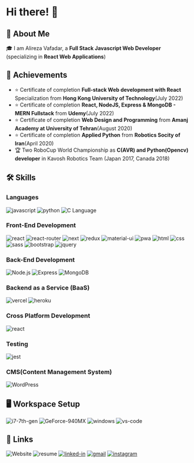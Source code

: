# Hi there! :wave:

## 🚀 About Me

🎓 I am Alireza Vafadar, a **Full Stack Javascript Web Developer** (specializing in **React Web Applications**)

## 🏅 Achievements

-   ⭐ Certificate of completion **Full-stack Web development with React** Specialization from **Hong Kong University of Technology**(July 2022)
-   ⭐ Certificate of completion **React, NodeJS, Express & MongoDB - MERN Fullstack** from **Udemy**(July 2022)
-   ⭐ Certificate of completion **Web Design and Programming** from **Amanj Academy at University of Tehran**(August 2020)
-   ⭐ Certificate of completion **Applied Python** from **Robotics Socity of Iran**(April 2020) 
-   🏆 Two RoboCup World Championship as **C(AVR) and Python(Opencv) developer** in Kavosh Robotics Team (Japan 2017, Canada 2018) 

## 🛠️ Skills

### Languages
![javascript](https://img.shields.io/badge/JavaScript-323330?style=for-the-badge&logo=javascript&logoColor=F7DF1E)
![python](https://img.shields.io/badge/Python-3776AB?style=for-the-badge&logo=python&logoColor=white)
![C Language](https://img.shields.io/badge/C-3776AB?style=for-the-badge&logo=C&logoColor=White)

### Front-End Development

![react](https://img.shields.io/badge/React-20232A?style=for-the-badge&logo=react&logoColor=61DAFB)
![react-router](https://img.shields.io/badge/React_Router-CA4245?style=for-the-badge&logo=react-router&logoColor=white)
![next](https://img.shields.io/badge/Next-000000?style=for-the-badge&logo=nextdotjs&logoColor=FFFFFF)
![redux](https://img.shields.io/badge/Redux-593D88?style=for-the-badge&logo=redux&logoColor=white)
![material-ui](https://img.shields.io/badge/Material_UI-0081CB?style=for-the-badge&logo=mui&logoColor=white)
![pwa](https://img.shields.io/badge/Progressive_Web_App-4285F4?style=for-the-badge&logo=googlechrome&logoColor=white)
![html](https://img.shields.io/badge/HTML5-E34F26?style=for-the-badge&logo=html5&logoColor=white)
![css](https://img.shields.io/badge/CSS3-1572B6?style=for-the-badge&logo=css3&logoColor=white)
![sass](https://img.shields.io/badge/SASS-CC6699?style=for-the-badge&logo=sass&logoColor=white)
![bootstrap](https://img.shields.io/badge/Bootstrap-563D7C?style=for-the-badge&logo=bootstrap&logoColor=white)
![jquery](https://img.shields.io/badge/jQuery-0769AD?style=for-the-badge&logo=jquery&logoColor=white)

### Back-End Development
![Node.js](https://img.shields.io/badge/Node.js-20232A?style=for-the-badge&logo=Node.js&logoColor=green)
![Express](https://img.shields.io/badge/Express-0769AD?style=for-the-badge&logo=Express&logoColor=white)
![MongoDB](https://img.shields.io/badge/MongoDB-000000?style=for-the-badge&logo=MongoDB&logoColor=green)

### Backend as a Service (BaaS)

![vercel](https://img.shields.io/badge/Vercel-000000?style=for-the-badge&logo=Vercel&logoColor=white)
![heroku](https://img.shields.io/badge/Heroku-430098?style=for-the-badge&logo=heroku&logoColor=white)

### Cross Platform Development

![react](https://img.shields.io/badge/React-native-28B6F6?style=for-the-badge&logo=react&logoColor=white)

### Testing

![jest](https://img.shields.io/badge/Jest-C21325?style=for-the-badge&logo=jest&logoColor=white)

### CMS(Content Management System)
![WordPress](https://img.shields.io/badge/WordPress-3776AB?style=for-the-badge&logo=WordPress&logoColor=white)

## 🖥️ Workspace Setup

![i7-7th-gen](https://img.shields.io/badge/Intel-Core_i7_7th-0071C5?style=for-the-badge&logo=intel&logoColor=white)
![GeForce-940MX](https://img.shields.io/badge/NVIDIA-GeForce940MX-76B900?style=for-the-badge&logo=nvidia&logoColor=white)
![windows](https://img.shields.io/badge/Windows_10-0078D6?style=for-the-badge&logo=windows&logoColor=white)
![vs-code](https://img.shields.io/badge/VS_Code-007ACC?style=for-the-badge&logo=Visual-Studio-Code&logoColor=white)

## 🔗 Links

![Website](https://img.shields.io/badge/website-5340ff?style=for-the-badge&logo=Google-chrome&logoColor=white)
![resume](https://img.shields.io/badge/Resume-4285F4?style=for-the-badge&logo=read-the-docs&logoColor=white)
[![linked-in](https://img.shields.io/badge/Linked_In-0077B5?style=for-the-badge&logo=LinkedIn&logoColor=white)](https://www.linkedin.com/in/alirezavafadar/)
[![gmail](https://img.shields.io/badge/Gmail-D14836?style=for-the-badge&logo=Gmail&logoColor=white)](mailto:https://github.com)
[![instagram](https://img.shields.io/badge/Instagram-E4405F?style=for-the-badge&logo=instagram&logoColor=white)](https://www.instagram.com/loyalireza/)
